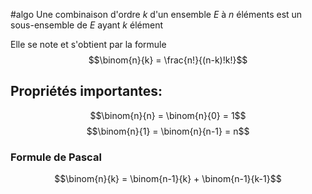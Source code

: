 #algo 
Une combinaison d'ordre $k$ d'un ensemble $E$ à $n$ éléments est un sous-ensemble de $E$ ayant $k$ élément

Elle se note et s'obtient par la formule $$\binom{n}{k} = \frac{n!}{(n-k)!k!}$$
## Propriétés importantes:

$$\binom{n}{n} = \binom{n}{0} = 1$$
$$\binom{n}{1} = \binom{n}{n-1} = n$$
### Formule de Pascal
$$\binom{n}{k} = \binom{n-1}{k} + \binom{n-1}{k-1}$$